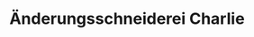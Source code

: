 ---
title: "Änderungsschneiderei Charlie"
url: /edenkoben/aenderungsschneiderei-charlie/
shop: Schneiderei
---